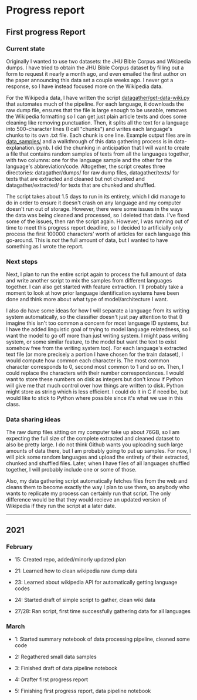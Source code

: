 Progress report
===============

## First progress Report

### Current state

Originally I wanted to use two datasets: the JHU Bible Corpus and Wikipedia dumps. I have tried to obtain the JHU Bible Corpus dataset by filling out a form to request it nearly a month ago, and even emailed the first author on the paper announcing this data set a couple weeks ago. I never got a response, so I have instead focused more on the Wikipedia data.

For the Wikipedia data, I have written the script [datagather/get-data-wiki.py](https://github.com/Data-Science-for-Linguists-2021/languageID-relatedconfusion/blob/main/data-explanation.ipynb) that automates much of the pipeline. For each language, it downloads the raw dump file, ensures that the file is large enough to be useable, removes the Wikipedia formatting so I can get just plain article texts and does some cleaning like removing punctuation. Then, it splits all the text for a language into 500-character lines (I call "chunks") and writes each language's chunks to its own .txt file. Each chunk is one line. Example output files are in [data_samples/](https://github.com/Data-Science-for-Linguists-2021/languageID-relatedconfusion/tree/main/data_samples) and a walkthrough of this data gathering process is in data-explanation.ipynb. I did the chunking in anticipation that I will want to create a file that contains random samples of texts from all the languages together, with two columns: one for the language sample and the other for the language's abbreviation/code. Altogether, the script creates three directories: datagather/dumps/ for raw dump files, datagather/texts/ for texts that are extracted and cleaned but not chunked and datagather/extracted/ for texts that are chunked and shuffled.

The script takes about 1.5 days to run in its entirety, which I did manage to do in order to ensure it doesn't crash on any language and my computer doesn't run out of storage. However, there were some issues in the ways the data was being cleaned and processed, so I deleted that data. I've fixed some of the issues, then ran the script again. However, I was running out of time to meet this progress report deadline, so I decided to artificially only process the first 100000 characters' worth of articles for each language this go-around. This is *not* the full amount of data, but I wanted to have something as I wrote the report.

### Next steps

Next, I plan to run the entire script again to process the full amount of data and write another script to mix the samples from different languages together. I can also get started with feature extraction. I'll probably take a moment to look at how prior language identification systems have been done and think more about what type of model/architecture I want.

I also do have some ideas for how I will separate a language from its writing system automatically, so the classifier doesn't just pay attention to that (I imagine this isn't too common a concern for most language ID systems, but I have the added linguistic goal of trying to model language relatedness, so I want the model to go off more than just writing system. I might pass writing system, or some similar feature, to the model but want the text to exist somehow free from the writing system too). For each language's extracted text file (or more precisely a portion I have chosen for the train dataset), I would compute how common each character is. The most common character corresponds to 0, second most common to 1 and so on. Then, I could replace the characters with their number correspondances. I would want to store these numbers on disk as integers but don't know if Python will give me that much control over how things are written to disk. Python might store as string which is less efficient. I could do it in C if need be, but would like to stick to Python where possible since it's what we use in this class.

### Data sharing ideas

The raw dump files sitting on my computer take up about 76GB, so I am expecting the full size of the complete extracted and cleaned dataset to also be pretty large. I do not think Github wants you uploading such large amounts of data there, but I am probably going to put up samples. For now, I will pick some random languages and upload the entirety of their extracted, chunked and shuffled files. Later, when I have files of all languages shuffled together, I will probably include one or some of those.

Also, my data gathering script automatically fetches files from the web and cleans them to become exactly the way I plan to use them, so anybody who wants to replicate my process can certainly run that script. The only difference would be that they would recieve an updated version of Wikipedia if they run the script at a later date.

---

2021
---

### February

-   15: Created repo, added/minorly updated plan

-   21: Learned how to clean wikipedia raw dump data

-   23: Learned about wikipedia API for automatically getting language codes

-   24: Started draft of simple script to gather, clean wiki data

-   27/28: Ran script, first time successfully gathering data for all languages

### March

-   1: Started summary notebook of data processing pipeline, cleaned some code

-   2: Regathered small data samples

-   3: Finished draft of data pipeline notebook

-   4: Drafter first progress report

-   5: Finishing first progress report, data pipeline notebook
